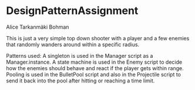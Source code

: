 # DesignPatternAssignment
Alice Tarkanmäki Bohman

This is just a very simple top down shooter with a player and a few enemies that randomly wanders around within a specific radius.

Patterns used:
A singleton is used in the Manager script as a Manager.instance.
A state machine is used in the Enemy script to decide how the enemies should behave and react if the player gets within range.
Pooling is used in the BulletPool script and also in the Projectile script to send it back into the pool after hitting or reaching a time limit.
